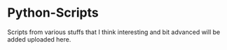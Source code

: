 # Python-Scripts

Scripts from various stuffs that I think interesting and bit advanced will be added uploaded here. 
